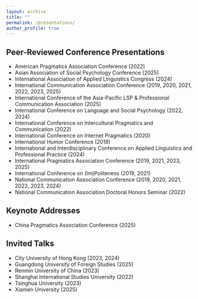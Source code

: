 ```yaml
---
layout: archive
title: ""
permalink: /presentations/
author_profile: true
---
```


Peer-Reviewed Conference Presentations
-----

* American Pragmatics Association Conference (2022)
* Asian Association of Social Psychology Conference (2025)
* International Association of Applied Linguistics Congress (2024)
* International Communication Association Conference (2019, 2020, 2021, 2022, 2023, 2025)
* International Conference of the Asia-Pacific LSP & Professional Communication Association (2025)
* International Conference on Language and Social Psychology (2022, 2024)
* International Conference on Intercultural Pragmatics and Communication (2022)
* International Conference on Internet Pragmatics (2020)
* International Humor Conference (2019)
* International and Interdisciplinary Conference on Applied Linguistics and Professional Practice (2024)
* International Pragmatics Association Conference (2019, 2021, 2023, 2025)
* International Conference on (Im)Politeness (2019, 2021)
* National Communication Association Conference (2019, 2020, 2021, 2022, 2023, 2024)
* National Communication Association Doctoral Honors Seminar (2022)

Keynote Addresses
-----

* China Pragmatics Association Conference (2025)

Invited Talks
-----

* City University of Hong Kong (2023, 2024)
* Guangdong University of Foreign Studies (2025) 
* Renmin University of China (2023)
* Shanghai International Studies University (2022)
* Tsinghua University (2023)
* Xiamen University (2025)
